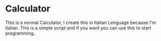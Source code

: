 # Calculator

This is a normal Calculator, I create this in Italian Lenguage because I'm italian.
This is a simple script and if you want you can use this to start programming.
